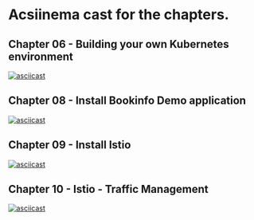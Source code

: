 # Acsiinema cast for the chapters.

## Chapter 06 - Building your own Kubernetes environment

[![asciicast](https://asciinema.org/a/271731.svg)](https://asciinema.org/a/271731)

## Chapter 08 - Install Bookinfo Demo application

[![asciicast](https://asciinema.org/a/271885.svg)](https://asciinema.org/a/271885)

## Chapter 09 - Install Istio

[![asciicast](https://asciinema.org/a/271945.svg)](https://asciinema.org/a/271945)

## Chapter 10 - Istio - Traffic Management

[![asciicast](https://asciinema.org/a/272185.svg)](https://asciinema.org/a/272185)